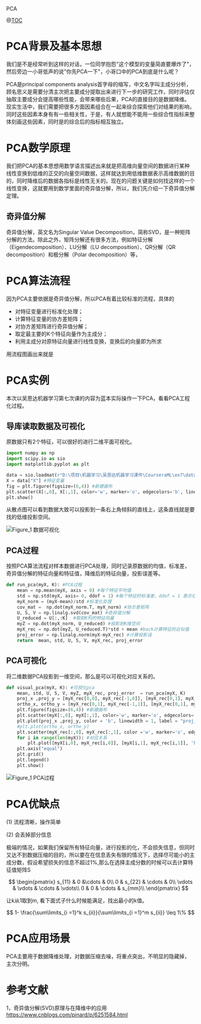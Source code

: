 PCA

@[TOC](PCA)

# PCA背景及基本思想

我们是不是经常听到这样的对话，一位同学抱怨"这个模型的变量简直要爆炸了"，然后旁边一小哥低声的说"你先PCA一下"，小哥口中的PCA到底是什么呢？

PCA是principal components analysis首字母的缩写，中文名字叫主成分分析，顾名思义是需要分清主次把主要成分提取出来进行下一步的研究工作，同时评估仅抽取主要成分会提高哪些性能，会带来哪些后果，PCA的直接目的是数据降维。现实生活中，我们需要把很多方面因素组合在一起来综合探索他们对结果的影响，同时这些因素本身有有一些相关性，于是，有人就想能不能用一些综合性指标来整体刻画这些因素，同时是的综合后的指标相互独立。

# PCA数学原理

我们把PCA的基本思想用数学语言描述出来就是把高维向量空间的数据进行某种线性变换到低维的正交的向量空间数据，这样就达到用低维数据表示高维数据的目的，同时降维后的数据各指标是线性无关的。现在的问题关键是如何找这样的一个线性变换，这就要用到数学里面的奇异值分解，所以，我们先介绍一下奇异值分解定理。

## 奇异值分解
奇异值分解，英文名为Singular Value Decomposition，简称SVD，是一种矩阵分解的方法。除此之外，矩阵分解还有很多方法，例如特征分解（Eigendecomposition）、LU分解（LU decomposition）、QR分解（QR decomposition）和极分解（Polar decomposition）等，


# PCA算法流程

因为PCA主要依据是奇异值分解，所以PCA有着比较标准的流程，具体的

- 对特征变量进行标准化处理；
- 计算特征变量的协方差矩阵；
- 对协方差矩阵进行奇异值分解；
- 取定最主要的K个特征向量作为主成分；
- 利用主成分对原特征向量进行线性变换，变换后的向量即为所求

用流程图画出来就是

# PCA实例
本次以吴恩达机器学习第七次课的内容为蓝本实际操作一下PCA，看看PCA工程化过程。

## 导库读取数据及可视化

原数据只有2个特征，可以很好的进行二维平面可视化。

```python
import numpy as np
import scipy.io as sio
import matplotlib.pyplot as plt

data = sio.loadmat(r"D:\项目\机器学习\吴恩达机器学习课件\CourseraML\ex7\data\ex7data1.mat") #读取数据
X = data["X"] #特征变量
fig = plt.figure(figsize=(6,4)) #新建画布
plt.scatter(X[:,0], X[:,1], color='w', marker='o', edgecolors='b', linewidths= 0.2) #样本散点图
plt.show()
```
从散点图可以看到数据大致可以投影到一条右上角倾斜的直线上，这条直线就是要找的低维投影空间。

![Figure_1 数据可视化](D:/项目/PCA/Figure_1.png)

## PCA过程

按照PCA算法流程对样本数据进行PCA处理，同时记录原数据的均值，标准差，奇异值分解的特征向量和特征值，降维后的特征向量，投影误差等。

```python
def run_pca(myX, K): #PCA过程
    mean = np.mean(myX, axis = 0) #每个特征平均值
    std = np.std(myX, axis= 0, ddof = 1) #每个特征的标准差，ddof = 1 表示在标准差计算分母是n-1
    myX_norm = (myX-mean)/std #标准化处理
    cov_mat =  np.dot(myX_norm.T, myX_norm) #协方差矩阵
    U, S, V = np.linalg.svd(cov_mat) #奇异值分解
    U_reduced = U[:,:K]  #取前K列的特征向量
    myZ = np.dot(myX_norm, U_reduced) #投影到K维空间
    myX_rec = np.dot(myZ, U_reduced.T)*std + mean #back计算特征的近似值
    proj_error = np.linalg.norm(myX-myX_rec) #计算投影误
    return  mean, std, U, S, V, myX_rec, proj_error  
```
## PCA可视化

将二维数据PCA投影到一维空间，那么是可以可视化对应关系的。

```python
def visual_pca(myX, K): #可视化pca
    mean, std, U, S, V, myZ, myX_rec, proj_error  = run_pca(myX, K)
    proj_x ,proj_y = [myX_rec[0,0], myX_rec[-1,0]], [myX_rec[0,1], myX_rec[-1,1]] #投影空间的基向量
    ortho_x, ortho_y = [myX_rec[0,1], myX_rec[-1,1]], [myX_rec[0,1], myX_rec[-1,1]]
    plt.figure(figsize=(6,4)) #新建画布
    plt.scatter(myX[:,0], myX[:,1], color='w', marker='o', edgecolors='b', linewidths= 0.2, label = "origin dots") #原数据散点图
    plt.plot(proj_x ,proj_y, color = 'b', linewidth = 1, label = "proj_base_line") #投影空间的基向量
    #plt.plot(ortho_x, ortho_y)
    plt.scatter(myX_rec[:,0], myX_rec[:,1], color ='w', marker='o', edgecolor = 'r', linewidths=0.2, label = "proj dots") #投影空间散点
    for i in range(len(myX)): #对应关系
        plt.plot([myX[i,0], myX_rec[i,0]], [myX[i,1], myX_rec[i,1]], 'k--', linewidth = 0.4)
    plt.axis("equal") 
    plt.grid() 
    plt.legend()
    plt.show()
```
![Figure_1 PCA过程](D:/项目/PCA/Figure_2.png)

# PCA优缺点

(1) 流程清晰，操作简单

(2) 会丢掉部分信息

极端的情况，如果我们保留所有特征向量，进行投影的化，不会损失信息，但同时又达不到数据压缩的目的，所以要在在信息丢失有限的情况下，选择尽可能小的主成分数，假设希望损失的信息不超过1%,那么在选择主成分数的时候可以去计算特征值矩阵S

$$
\begin{pmatrix}
    s_{11} & 0 &\cdots & 0\\
   0 & s_{22} & \cdots & 0\\
     \vdots & \vdots & \cdots & \vdots\\
     0 & 0 & \cdots & s_{mm}\\
\end{pmatrix}
$$

让k从1取到m, 看下面式子什么时候能满足，找出最小的k值。

$$
1- \frac{\sum\limits_{i =1}^k s_{ii}}{\sum\limits_{i =1}^m s_{ii}} \leq 1\%
$$


# PCA应用场景

PCA主要用于数据降维处理，对数据压缩去噪，将重点突出，不明显的隐藏掉，主次分明。

# 参考文献

1，奇异值分解(SVD)原理与在降维中的应用
https://www.cnblogs.com/pinard/p/6251584.html